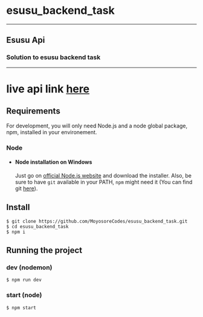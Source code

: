 # esusu_backend_task

---
## Esusu Api
### Solution to esusu backend task
---

# live api link [here](https://esusu-api-dev.herokuapp.com/)

## Requirements

For development, you will only need Node.js and a node global package, npm, installed in your environement.

### Node
- #### Node installation on Windows

  Just go on [official Node.js website](https://nodejs.org/) and download the installer.
Also, be sure to have `git` available in your PATH, `npm` might need it (You can find git [here](https://git-scm.com/)).

## Install

    $ git clone https://github.com/MoyosoreCodes/esusu_backend_task.git
    $ cd esusu_backend_task
    $ npm i

## Running the project

### dev (nodemon)

    $ npm run dev
### start (node)
    $ npm start
